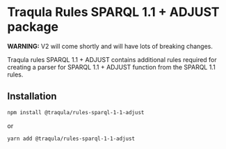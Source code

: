 # Traqula Rules SPARQL 1.1 + ADJUST package

**WARNING:** V2 will come shortly and will have lots of breaking changes.

Traqula rules SPARQL 1.1 + ADJUST contains additional rules required for creating a parser for
SPARQL 1.1 + ADJUST function from the SPARQL 1.1 rules.

## Installation

```bash
npm install @traqula/rules-sparql-1-1-adjust
```

or

```bash
yarn add @traqula/rules-sparql-1-1-adjust
```
